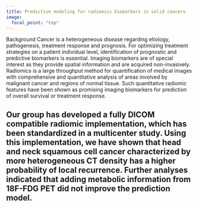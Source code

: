 ```yaml
---
title: Predictive modeling for radiomics biomarkers in solid cancers
image: 
  focal_point: "top"
---
```



<!--more-->

Background
Cancer is a heterogeneous disease regarding etiology, pathogenesis, treatment response and prognosis. For optimizing treatment strategies on a patient individual level, identification of prognostic and predictive biomarkers is essential. Imaging biomarkers are of special interest as they provide spatial information and are acquired non-invasively. Radiomics is a large throughput method for quantification of medical images with comprehensive and quantitative analysis of areas involved by malignant cancer and regions of normal tissue. Such quantitative radiomic features have been shown as promising imaging biomarkers for prediction of overall survival or treatment response.

Our group has developed a fully DICOM compatible radiomic implementation, which has been standardized in a multicenter study. Using this implementation, we have shown that head and neck squamous cell cancer characterized by more heterogeneous CT density has a higher probability of local recurrence. Further analyses indicated that adding metabolic information from 18F-FDG PET did not improve the prediction model.
---
